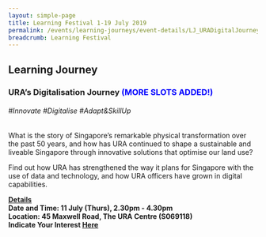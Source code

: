 ```yaml
---
layout: simple-page
title: Learning Festival 1-19 July 2019
permalink: /events/learning-journeys/event-details/LJ_URADigitalJourney
breadcrumb: Learning Festival
---
```


## Learning Journey 
### URA’s Digitalisation Journey <font color="blue"> (MORE SLOTS ADDED!)</font>

###### _#Innovate #Digitalise #Adapt&SkillUp_

What is the story of Singapore’s remarkable physical transformation over the past 50 years, and how has URA continued to shape a sustainable and liveable Singapore through innovative solutions that optimise our land use?

Find out how URA has strengthened the way it plans for Singapore with the use of data and technology, and how URA officers have grown in digital capabilities.

<b><u>Details</u><br>
**Date and Time: 11 July (Thurs), 2.30pm - 4.30pm** <br>
**Location: 45 Maxwell Road, The URA Centre (S069118)** <br>
**Indicate Your Interest [Here](https://www.eventbrite.sg/e/uras-digitalisation-journey-tickets-61992700837)** 

